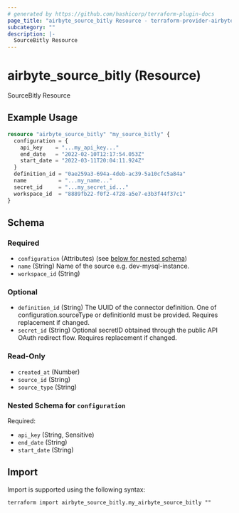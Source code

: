 ```yaml
---
# generated by https://github.com/hashicorp/terraform-plugin-docs
page_title: "airbyte_source_bitly Resource - terraform-provider-airbyte"
subcategory: ""
description: |-
  SourceBitly Resource
---
```


# airbyte_source_bitly (Resource)

SourceBitly Resource

## Example Usage

```terraform
resource "airbyte_source_bitly" "my_source_bitly" {
  configuration = {
    api_key    = "...my_api_key..."
    end_date   = "2022-02-10T12:17:54.053Z"
    start_date = "2022-03-11T20:04:11.924Z"
  }
  definition_id = "0ae259a3-694a-4deb-ac39-5a10cfc5a84a"
  name          = "...my_name..."
  secret_id     = "...my_secret_id..."
  workspace_id  = "8889fb22-f0f2-4728-a5e7-e3b3f44f37c1"
}
```

<!-- schema generated by tfplugindocs -->
## Schema

### Required

- `configuration` (Attributes) (see [below for nested schema](#nestedatt--configuration))
- `name` (String) Name of the source e.g. dev-mysql-instance.
- `workspace_id` (String)

### Optional

- `definition_id` (String) The UUID of the connector definition. One of configuration.sourceType or definitionId must be provided. Requires replacement if changed.
- `secret_id` (String) Optional secretID obtained through the public API OAuth redirect flow. Requires replacement if changed.

### Read-Only

- `created_at` (Number)
- `source_id` (String)
- `source_type` (String)

<a id="nestedatt--configuration"></a>
### Nested Schema for `configuration`

Required:

- `api_key` (String, Sensitive)
- `end_date` (String)
- `start_date` (String)

## Import

Import is supported using the following syntax:

```shell
terraform import airbyte_source_bitly.my_airbyte_source_bitly ""
```

